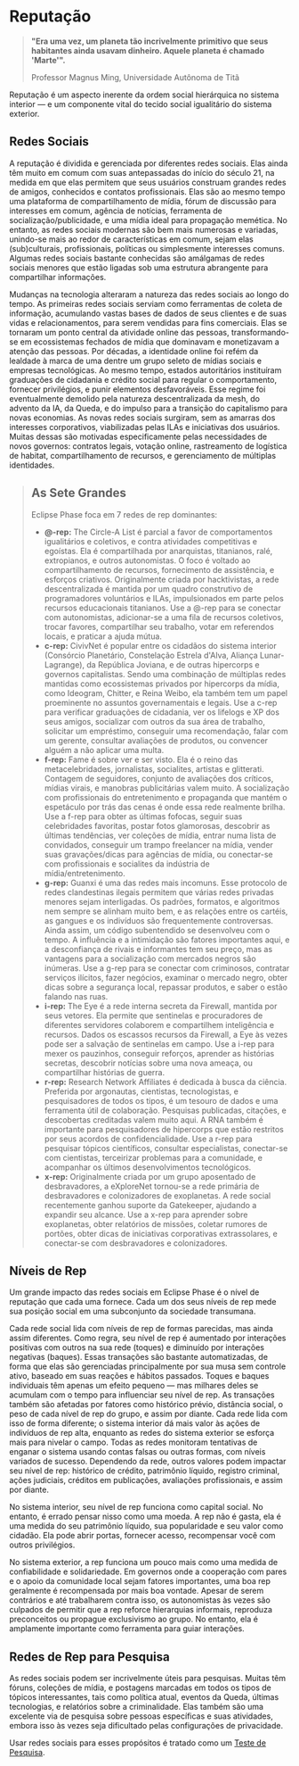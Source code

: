 # Reputação

> **"Era uma vez, um planeta tão incrivelmente primitivo que seus habitantes ainda usavam dinheiro. Aquele planeta é chamado 'Marte'".**
> 
> <p class="right-aligned">Professor Magnus Ming, Universidade Autônoma de Titã</p>
Reputação é um aspecto inerente da ordem social hierárquica no sistema interior — e um componente vital do tecido social igualitário do sistema exterior.

## Redes Sociais

A reputação é dividida e gerenciada por diferentes redes sociais. Elas ainda têm muito em comum com suas antepassadas do início do século 21, na medida em que elas permitem que seus usuários construam grandes redes de amigos, conhecidos e contatos profissionais. Elas são ao mesmo tempo uma plataforma de compartilhamento de mídia, fórum de discussão para interesses em comum, agência de notícias, ferramenta de socialização/publicidade, e uma mídia ideal para propagação memética. No entanto, as redes sociais modernas são bem mais numerosas e variadas, unindo-se mais ao redor de características em comum, sejam elas (sub)culturais, profissionais, políticas ou simplesmente interesses comuns. Algumas redes sociais bastante conhecidas são amálgamas de redes sociais menores que estão ligadas sob uma estrutura abrangente para compartilhar informações.

Mudanças na tecnologia alteraram a natureza das redes sociais ao longo do tempo. As primeiras redes sociais serviam como ferramentas de coleta de informação, acumulando vastas bases de dados de seus clientes e de suas vidas e relacionamentos, para serem vendidas para fins comerciais. Elas se tornaram um ponto central da atividade online das pessoas, transformando-se em ecossistemas fechados de mídia que dominavam e monetizavam a atenção das pessoas. Por décadas, a identidade online foi refém da lealdade à marca de uma dentre um grupo seleto de mídias sociais e empresas tecnológicas. Ao mesmo tempo, estados autoritários instituíram graduações de cidadania e crédito social para regular o comportamento, fornecer privilégios, e punir elementos desfavoráveis. Esse regime foi eventualmente demolido pela natureza descentralizada da mesh, do advento da IA, da Queda, e do impulso para a transição do capitalismo para novas economias. As novas redes sociais surgiram, sem as amarras dos interesses corporativos, viabilizadas pelas ILAs e iniciativas dos usuários. Muitas dessas são motivadas especificamente pelas necessidades de novos governos: contratos legais, votação online, rastreamento de logística de habitat, compartilhamento de recursos, e gerenciamento de múltiplas identidades.

<blockquote>

## As Sete Grandes

Eclipse Phase foca em 7 redes de rep dominantes:

- **@-rep:** The Circle-A List é parcial a favor de comportamentos igualitários e coletivos, e contra atividades competitivas e egoístas. Ela é compartilhada por anarquistas, titanianos, ralé, extropianos, e outros autonomistas. O foco é voltado ao compartilhamento de recursos, fornecimento de assistência, e esforços criativos. Originalmente criada por hacktivistas, a rede descentralizada é mantida por um quadro construtivo de programadores voluntários e ILAs, impulsionados em parte pelos recursos educacionais titanianos. Use a @-rep para se conectar com autonomistas, adicionar-se a uma fila de recursos coletivos, trocar favores, compartilhar seu trabalho, votar em referendos locais, e praticar a ajuda mútua.
- **c-rep:** CivivNet é popular entre os cidadãos do sistema interior (Consórcio Planetário, Constelação Estrela d'Alva, Aliança Lunar-Lagrange), da República Joviana, e de outras hipercorps e governos capitalistas. Sendo uma combinação de múltiplas redes mantidas como ecossistemas privados por hipercorps da mídia, como Ideogram, Chitter, e Reina Weibo, ela também tem um papel proeminente no assuntos governamentais e legais. Use a c-rep para verificar graduações de cidadania, ver os lifelogs e XP dos seus amigos, socializar com outros da sua área de trabalho, solicitar um empréstimo, conseguir uma recomendação, falar com um gerente, consultar avaliações de produtos, ou convencer alguém a não aplicar uma multa.
- **f-rep:** Fame é sobre ver e ser visto. Ela é o reino das metacelebridades, jornalistas, socialites, artistas e glitterati. Contagem de seguidores, conjunto de avaliações dos críticos, mídias virais, e manobras publicitárias valem muito. A socialização com profissionais do entretenimento e propaganda que mantém o espetáculo por trás das cenas é onde essa rede realmente brilha. Use a f-rep para obter as últimas fofocas, seguir suas celebridades favoritas, postar fotos glamorosas, descobrir as últimas tendências, ver coleções de mídia, entrar numa lista de convidados, conseguir um trampo freelancer na mídia, vender suas gravações/dicas para agências de mídia, ou conectar-se com profissionais e socialites da indústria de mídia/entretenimento.
- **g-rep:** Guanxi é uma das redes mais incomuns. Esse protocolo de redes clandestinas ilegais permitem que várias redes privadas menores sejam interligadas. Os padrões, formatos, e algoritmos nem sempre se alinham muito bem, e as relações entre os cartéis, as gangues e os indivíduos são frequentemente controversas. Ainda assim, um código subentendido se desenvolveu com o tempo. A influência e a intimidação são fatores importantes aqui, e a desconfiança de rivais e informantes tem seu preço, mas as vantagens para a socialização com mercados negros são inúmeras. Use a g-rep para se conectar com criminosos, contratar serviços ilícitos, fazer negócios, examinar o mercado negro, obter dicas sobre a segurança local, repassar produtos, e saber o estão falando nas ruas.
- **i-rep:** The Eye é a rede interna secreta da Firewall, mantida por seus vetores. Ela permite que sentinelas e procuradores de diferentes servidores colaborem e compartilhem inteligência e recursos. Dados os escassos recursos da Firewall, a Eye às vezes pode ser a salvação de sentinelas em campo. Use a i-rep para mexer os pauzinhos, conseguir reforços, aprender as histórias secretas, descobrir notícias sobre uma nova ameaça, ou compartilhar histórias de guerra.
- **r-rep:** Research Network Affiliates é dedicada à busca da ciência. Preferida por argonautas, cientistas, tecnologistas, e pesquisadores de todos os tipos, é um tesouro de dados e uma ferramenta útil de colaboração. Pesquisas publicadas, citações, e descobertas creditadas valem muito aqui. A RNA também é importante para pesquisadores de hipercorps que estão restritos por seus acordos de confidencialidade. Use a r-rep para pesquisar tópicos científicos, consultar especialistas, conectar-se com cientistas, terceirizar problemas para a comunidade, e acompanhar os últimos desenvolvimentos tecnológicos.
- **x-rep:** Originalmente criada por um grupo aposentado de desbravadores, a eXploreNet tornou-se a rede primária de desbravadores e colonizadores de exoplanetas. A rede social recentemente ganhou suporte da Gatekeeper, ajudando a expandir seu alcance. Use a x-rep para aprender sobre exoplanetas, obter relatórios de missões, coletar rumores de portões, obter dicas de iniciativas corporativas extrassolares, e conectar-se com desbravadores e colonizadores.

</blockquote>

## Níveis de Rep

Um grande impacto das redes sociais em Eclipse Phase é o nível de reputação que cada uma fornece. Cada um dos seus níveis de rep mede sua posição social em uma subconjunto da sociedade transumana.

Cada rede social lida com níveis de rep de formas parecidas, mas ainda assim diferentes. Como regra, seu nível de rep é aumentado por interações positivas com outros na sua rede (toques) e diminuído por interações negativas (baques). Essas transações são bastante automatizadas, de forma que elas são gerenciadas principalmente por sua musa sem controle ativo, baseado em suas reações e hábitos passados. Toques e baques individuais têm apenas um efeito pequeno — mas milhares deles se acumulam com o tempo para influenciar seu nível de rep. As transações também são afetadas por fatores como histórico prévio, distância social, o peso de cada nível de rep do grupo, e assim por diante. Cada rede lida com isso de forma diferente; o sistema interior dá mais valor às ações de indivíduos de rep alta, enquanto as redes do sistema exterior se esforça mais para nivelar o campo. Todas as redes monitoram tentativas de enganar o sistema usando contas falsas ou outras formas, com níveis variados de sucesso. Dependendo da rede, outros valores podem impactar seu nível de rep: histórico de crédito, patrimônio líquido, registro criminal, ações judiciais, créditos em publicações, avaliações profissionais, e assim por diante.

No sistema interior, seu nível de rep funciona como capital social. No entanto, é errado pensar nisso como uma moeda. A rep não é gasta, ela é uma medida do seu patrimônio líquido, sua popularidade e seu valor como cidadão. Ela pode abrir portas, fornecer acesso, recompensar você com outros privilégios.

No sistema exterior, a rep funciona um pouco mais como uma medida de confiabilidade e solidariedade. Em governos onde a cooperação com pares e o apoio da comunidade local sejam fatores importantes, uma boa rep geralmente é recompensada por mais boa vontade. Apesar de serem contrários e até trabalharem contra isso, os autonomistas às vezes são culpados de permitir que a rep reforce hierarquias informais, reproduza preconceitos ou propague exclusivismo ao grupo. No entanto, ela é amplamente importante como ferramenta para guiar interações.

## Redes de Rep para Pesquisa

As redes sociais podem ser incrivelmente úteis para pesquisas. Muitas têm fóruns, coleções de mídia, e postagens marcadas em todos os tipos de tópicos interessantes, tais como política atual, eventos da Queda, últimas tecnologias, e relatórios sobre a criminalidade. Elas também são uma excelente via de pesquisa sobre pessoas específicas e suas atividades, embora isso às vezes seja dificultado pelas configurações de privacidade.

Usar redes sociais para esses propósitos é tratado como um [Teste de Pesquisa](../13/09-online-research.md#research-tests).
